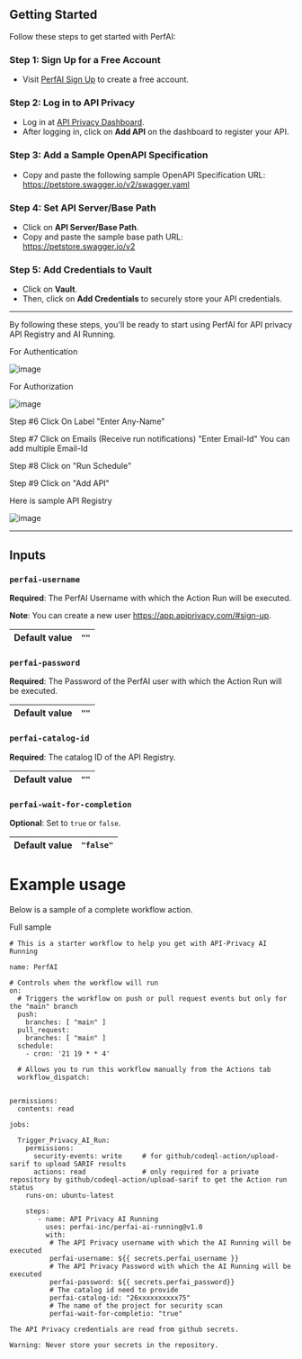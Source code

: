 ## Getting Started

Follow these steps to get started with PerfAI:

### Step 1: Sign Up for a Free Account
- Visit [PerfAI Sign Up](https://apiprivacy.com) to create a free account.

### Step 2: Log in to API Privacy
- Log in at [API Privacy Dashboard](https://app.apiprivacy.com).
- After logging in, click on **Add API** on the dashboard to register your API.

### Step 3: Add a Sample OpenAPI Specification
- Copy and paste the following sample OpenAPI Specification URL: https://petstore.swagger.io/v2/swagger.yaml
  
### Step 4: Set API Server/Base Path
- Click on **API Server/Base Path**.
- Copy and paste the sample base path URL: https://petstore.swagger.io/v2


### Step 5: Add Credentials to Vault
- Click on **Vault**.
- Then, click on **Add Credentials** to securely store your API credentials.

---

By following these steps, you'll be ready to start using PerfAI for API privacy API Registry and AI Running.

For Authentication

![image](https://github.com/user-attachments/assets/b7911e67-ea30-4180-8765-0d2ac7cc9f54)

For Authorization

![image](https://github.com/user-attachments/assets/15b417c9-9cb1-4e96-aa2c-cd8af73f0960)

Step #6
Click On Label "Enter Any-Name"

Step #7
Click on Emails (Receive run notifications) "Enter Email-Id"
You can add multiple Email-Id

Step #8
Click on "Run Schedule"

Step #9
Click on "Add API"

Here is sample API Registry

![image](https://github.com/user-attachments/assets/1d6b5e7f-5354-4c06-b121-dba66a935003)

-----------------------------------------------------------------------------------------------------------------------------
## Inputs

### `perfai-username`
**Required**: The PerfAI Username with which the Action Run will be executed.

**Note**: You can create a new user https://app.apiprivacy.com/#sign-up.

| **Default value**   | `""` |
|----------------|-------|

### `perfai-password`
**Required**: The Password of the PerfAI user with which the Action Run will be executed.

| **Default value**   | `""` |
|----------------|-------|

### `perfai-catalog-id`
**Required**: The catalog ID of the API Registry.

| **Default value**   | `""` |
|----------------|-------|

### `perfai-wait-for-completion`
**Optional**: Set to `true` or `false`.

| **Default value**   | `"false"` |
|----------------|-------|


# Example usage
Below is a sample of a complete workflow action.

Full sample
```
# This is a starter workflow to help you get with API-Privacy AI Running

name: PerfAI

# Controls when the workflow will run
on:
  # Triggers the workflow on push or pull request events but only for the "main" branch
  push:
    branches: [ "main" ]
  pull_request:
    branches: [ "main" ]
  schedule:
    - cron: '21 19 * * 4'

  # Allows you to run this workflow manually from the Actions tab
  workflow_dispatch:


permissions:
  contents: read

jobs:

  Trigger_Privacy_AI_Run:
    permissions:
      security-events: write     # for github/codeql-action/upload-sarif to upload SARIF results
      actions: read              # only required for a private repository by github/codeql-action/upload-sarif to get the Action run status 
    runs-on: ubuntu-latest

    steps:
       - name: API Privacy AI Running
         uses: perfai-inc/perfai-ai-running@v1.0
         with:
          # The API Privacy username with which the AI Running will be executed
          perfai-username: ${{ secrets.perfai_username }}
          # The API Privacy Password with which the AI Running will be executed
          perfai-password: ${{ secrets.perfai_password}}
          # The catalog id need to provide 
          perfai-catalog-id: "26xxxxxxxxxx75"
          # The name of the project for security scan
          perfai-wait-for-completio: "true"
           
The API Privacy credentials are read from github secrets.

Warning: Never store your secrets in the repository.
```


          
